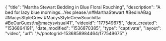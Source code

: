{
    "title": "Martha Stewart Bedding in Blue Floral Rouching",
    "description": "A bed for lazy blue mornings...Yes please.\n#MarthaStewart #BedInABag #MacysStyleCrew #MacysStyleCrewSouchitta #BeOurGuest\n@macysvisual41",
    "videoid": "177549675",
    "date_created": "1536864191",
    "date_modified": "1536870385",
    "type": "captivate",
    "layout": "video",
    "url": "\/v\/photogrid-1536858984464\/177549675"
}